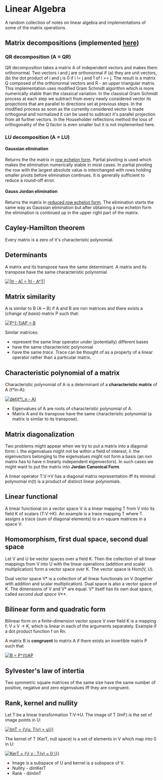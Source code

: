 # Linear Algebra

A random collection of notes on linear algebra and implementations of some of the matrix operations.

## Matrix decompositions (implemented [here](https://github.com/commandlinegirl/LinearAlgebra/tree/commandlinegirl-patch-1/src/main/scala/com/commandlinegirl/linalg))

### QR decomposition (A = QR)

QR decomposition takes a matrix A of independent vectors and makes them orthonormal. Two vectors i and j are orthonormal if (a) they are unit vectors, (b) the dot product of i and j is 0 if i != j and 1 of i == j. The result is a matrix Q composed of the orthonormal vectors and R - an upper triangular matrix. This implementation uses modified Gram Schmidt algorithm which is more numerically stable than the classical variation. In the classical Gram Schmidt process at each step we subtract from every newly considered vector its projections that are parallel to directions set at previous steps. In the modified process as soon as the currently considered vector is made orthogonal and normalized it can be used to subtract it's parallel projection from all further vectors. In the Householder reflections method the loss of orthogonality of the Q factor is even smaller but it is not implemented here.

### LU decomposition (A = LU)

#### Gaussian elimination

Returns the the matrix in [row echelon form](https://en.wikipedia.org/wiki/Row_echelon_form). Partial pivoting is used which makes the elimination numerically stable in most cases. In partial pivoting the row with the largest absolute value is interchanged with rows holding smaller pivots before elimination continues. It is generally sufficient to reduce a round-off error.

#### Gauss Jordan elimination

Returns the matrix in [reduced row echelon form](https://en.wikipedia.org/wiki/Row_echelon_form). The elimination starts the same way as Gaussian elimination but after obtaining a row echelon form the elimination is continued up in the upper right part of the matrix.
<!-- ### Eigendecomposition (A = QDQ-1) -->


## Cayley-Hamilton theorem 

Every matrix is a zero of it's characteristic polynomial.


## Determinants

A matrix and its transpose have the same determinant. A matrix and its transpose have the same characteristic polynomial 

<a href="https://www.codecogs.com/eqnedit.php?latex=|tI&space;-&space;A|&space;=&space;|tI&space;-&space;A^T|" target="_blank"><img src="https://latex.codecogs.com/gif.latex?|tI&space;-&space;A|&space;=&space;|tI&space;-&space;A^T|" title="|tI - A| = |tI - A^T|" /></a>


## Matrix similarity

A is similar to B (A ~ B) if A and B are nxn matrices and there exists a (_change of basis_) matrix P such that:

<a href="https://www.codecogs.com/eqnedit.php?latex=P^{-1}AP&space;=&space;B" target="_blank"><img src="https://latex.codecogs.com/gif.latex?P^{-1}AP&space;=&space;B" title="P^{-1}AP = B" /></a>

Similar matrices:
* represent the same linar operator under (potentially) different bases  
* have the same characteristic polynomial
* have the same _trace_. Trace can be thought of as a property of a linear operator rather than a particular matrix.


## Characteristic polynomial of a matrix

Characteristic polynomial of A is a determinant of a **characteristic matrix** of A (t*In-A):

<a href="https://www.codecogs.com/eqnedit.php?latex=det(t*I_n&space;-&space;A)" target="_blank"><img src="https://latex.codecogs.com/gif.latex?det(t*I_n&space;-&space;A)" title="det(t*I_n - A)" /></a>

* Eigenvalues of A are roots of characteristic polynomial of A.
* Matrix A and its transpose have the same characteristic polynomial (a matrix is similar to its transpose).


## Matrix diagonalization

Two problems might appear when we try to put a matrix into a diagonal form: i. the eigenvalues might not be within a field of interest, ii. the eigenvectors belonging to the eigenvalues might not form a basis (an nxn matrix has to have n linearly independent eigenvectors). In such cases we might want to put the matrix into **Jordan Canonical Form**.

A linear operator T:V->V has a diagonal matrix representation iff its minimal polynomial m(t) is a product of distinct linear polynomials.


## Linear functional

A linear functional on a vector space V is a linear mapping T from V into its field K of scalars (T:V->K). An example is a trace mapping T where T assigns a trace (sum of diagonal elements) to a n-square matrices in a space V.


## Homomorphism, first dual space, second dual space

Let V and U be vector spaces over a field K. Then the collection of all linear mappings from V into U with the linear operations (addition and scalar multiplication) form a vector space over K. The vector space is Hom(V, U).

Dual vector space V* is a collection of all linear functionals on V (together with addition and scalar multiplication). Dual space is also a vector space of K. The dimensions of V and V* are equal. V* itself has its own dual space, called _second dual space_ V**. 


## Bilinear form and quadratic form

Bilinear form on a finite-dimension vector space V over field K is a mapping f: V x V -> K, which is linear in each of the arguments separately. Example if a dot product function f on Rn.

A matrix B is **congruent** to matrix A if there exists an invertible matrix P such that

<a href="https://www.codecogs.com/eqnedit.php?latex=B&space;=&space;P^{t}AP" target="_blank"><img src="https://latex.codecogs.com/gif.latex?B&space;=&space;P^{t}AP" title="B = P^{t}AP" /></a>

## Sylvester's law of intertia

Two symmetric square matrices of the same size have the same number of positive, negative and zero eigenvalues iff they are congruent.

## Rank, kernel and nullity

Let T be a linear transformation T:V->U. The image of T (ImF) is the set of image points in U:

<a href="https://www.codecogs.com/eqnedit.php?latex=ImT&space;=&space;{\{u:&space;T(v)&space;=&space;u\}}" target="_blank"><img src="https://latex.codecogs.com/gif.latex?ImT&space;=&space;{\{u:&space;T(v)&space;=&space;u\}}" title="ImT = {\{u: T(v) = u\}}" /></a>

The kernel of T (KerT, null space) is a set of elements in V which map into 0 in U:

<a href="https://www.codecogs.com/eqnedit.php?latex=KerT&space;=&space;{\{&space;v&space;:&space;T(v)&space;=&space;0&space;\}}" target="_blank"><img src="https://latex.codecogs.com/gif.latex?KerT&space;=&space;{\{&space;v&space;:&space;T(v)&space;=&space;0&space;\}}" title="KerT = {\{ v : T(v) = 0 \}}" /></a>

* Image is a subspace of U and kernel is a subspace of V.
* Nullity - dimKerT
* Rank - dimImT

